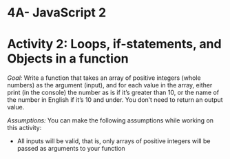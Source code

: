 # 4A- JavaScript 2
# Activity 2: Loops, if-statements, and Objects in a function

*Goal:*
Write a function that takes an array of positive integers (whole numbers) as the argument (input), and for each value in the array, either print (in the console) the number as is if it’s greater than 10, or the name of the number in English if it’s 10 and under. You don’t need to return an output value. 

*Assumptions:*
You can make the following assumptions while working on this activity: 
* All inputs will be valid, that is, only arrays of positive integers will be passed as arguments to your function

